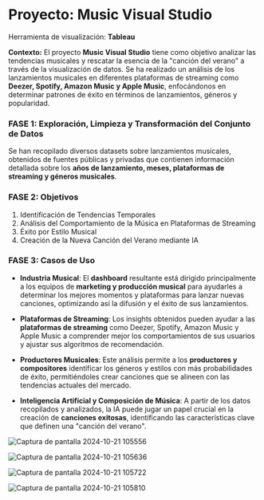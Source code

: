 # Proyecto: **Music Visual Studio**  
Herramienta de visualización: **Tableau** 

 **Contexto:** El proyecto **Music Visual Studio** tiene como objetivo analizar las tendencias musicales y rescatar la esencia de la "canción del verano" a través de la visualización de datos. Se ha realizado un análisis de los lanzamientos musicales en diferentes plataformas de streaming como **Deezer, Spotify, Amazon Music y Apple Music**, enfocándonos en determinar patrones de éxito en términos de lanzamientos, géneros y popularidad.

### **FASE 1: Exploración, Limpieza y Transformación del Conjunto de Datos**
Se han recopilado diversos datasets sobre lanzamientos musicales, obtenidos de fuentes públicas y privadas que contienen información detallada sobre los **años de lanzamiento, meses, plataformas de streaming y géneros musicales**. 

### **FASE 2: Objetivos**
1. Identificación de Tendencias Temporales 
2. Análisis del Comportamiento de la Música en Plataformas de Streaming
3. Éxito por Estilo Musical
4. Creación de la Nueva Canción del Verano mediante IA

### **FASE 3: Casos de Uso**
- **Industria Musical**: El **dashboard** resultante está dirigido principalmente a los equipos de **marketing y producción musical** para ayudarles a determinar los mejores momentos y plataformas para lanzar nuevas canciones, optimizando así la difusión y el éxito de sus lanzamientos.

- **Plataformas de Streaming**: Los insights obtenidos pueden ayudar a las **plataformas de streaming** como Deezer, Spotify, Amazon Music y Apple Music a comprender mejor los comportamientos de sus usuarios y ajustar sus algoritmos de recomendación.

- **Productores Musicales**: Este análisis permite a los **productores y compositores** identificar los géneros y estilos con más probabilidades de éxito, permitiéndoles crear canciones que se alineen con las tendencias actuales del mercado.

- **Inteligencia Artificial y Composición de Música**: A partir de los datos recopilados y analizados, la IA puede jugar un papel crucial en la creación de **canciones exitosas**, identificando las características clave que definen una "canción del verano".


![Captura de pantalla 2024-10-21 105556](https://github.com/user-attachments/assets/ad25afaa-3413-49e8-9ba1-fa9445d2677e)


![Captura de pantalla 2024-10-21 105636](https://github.com/user-attachments/assets/5b05c3ca-a967-4b30-87cf-a6d741e9f11b)


![Captura de pantalla 2024-10-21 105722](https://github.com/user-attachments/assets/94b2537b-9b97-4a68-a977-9809f7637ebf)


![Captura de pantalla 2024-10-21 105810](https://github.com/user-attachments/assets/18b21448-5423-4783-be2c-b75e78bc4c7d)
